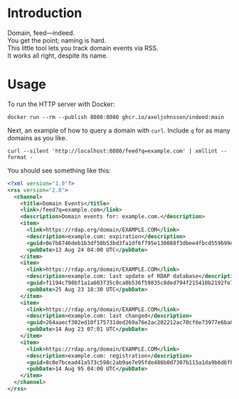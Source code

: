# Introduction #

Domain, feed&mdash;indeed.  
You get the point; naming is hard.  
This little tool lets you track domain events via RSS.  
It works all right, despite its name.

# Usage #

To run the HTTP server with Docker:

```shell
docker run --rm --publish 8080:8080 ghcr.io/axeljohnsson/indeed:main
```

Next, an example of how to query a domain with `curl`.
Include `q` for as many domains as you like.

```shell
curl --silent 'http://localhost:8080/feed?q=example.com' | xmllint --format -
```

You should see something like this:

```xml
<?xml version="1.0"?>
<rss version="2.0">
  <channel>
    <title>Domain Events</title>
    <link>/feed?q=example.com</link>
    <description>Domain events for: example.com.</description>
    <item>
      <link>https://rdap.org/domain/EXAMPLE.COM</link>
      <description>example.com: expiration</description>
      <guid>0e7b8746deb1b3df50b53bd3fa1df6f795e130088f3dbee4fbcd559b99ea7e46</guid>
      <pubDate>13 Aug 24 04:00 UTC</pubDate>
    </item>
    <item>
      <link>https://rdap.org/domain/EXAMPLE.COM</link>
      <description>example.com: last update of RDAP database</description>
      <guid>f1194c798bf1a1a603735c0ca0b536f59835c8ded794f215410b2192fe7677c7</guid>
      <pubDate>25 Aug 23 18:30 UTC</pubDate>
    </item>
    <item>
      <link>https://rdap.org/domain/EXAMPLE.COM</link>
      <description>example.com: last changed</description>
      <guid>264aaecf302ed10f175731ded269a76e2ac202212ac70cf6e73977e6ba033f5b</guid>
      <pubDate>14 Aug 23 07:01 UTC</pubDate>
    </item>
    <item>
      <link>https://rdap.org/domain/EXAMPLE.COM</link>
      <description>example.com: registration</description>
      <guid>8c0e7bcead41a573c598c2ab9ae7e95fde486b0d7307b115a1da9b6d6fbb8c4a</guid>
      <pubDate>14 Aug 95 04:00 UTC</pubDate>
    </item>
  </channel>
</rss>
```
